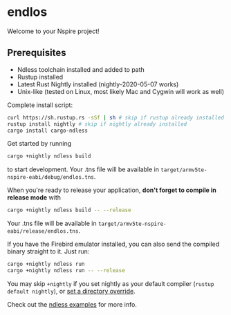# endlos
Welcome to your Nspire project!

## Prerequisites
- Ndless toolchain installed and added to path
- Rustup installed
- Latest Rust Nightly installed (nightly-2020-05-07 works)
- Unix-like (tested on Linux, most likely Mac and Cygwin will work as well)

Complete install script:
```bash
curl https://sh.rustup.rs -sSf | sh # skip if rustup already installed
rustup install nightly # skip if nightly already installed
cargo install cargo-ndless
```

Get started by running

```bash
cargo +nightly ndless build
```

to start development. Your .tns file will be available in
`target/armv5te-nspire-eabi/debug/endlos.tns`.

When you're ready to release your application,
**don't forget to compile in release mode** with

```bash
cargo +nightly ndless build -- --release
```

Your .tns file will be available in
`target/armv5te-nspire-eabi/release/endlos.tns`.

If you have the Firebird emulator installed, you can also send the compiled
binary straight to it. Just run:

```bash
cargo +nightly ndless run
cargo +nightly ndless run -- --release
```

You may skip `+nightly` if you set nightly as your default compiler
(`rustup default nightly`), or
[set a directory override](https://github.com/rust-lang/rustup.rs#directory-overrides).

Check out the [ndless examples](https://github.com/lights0123/example-nspire)
for more info.
